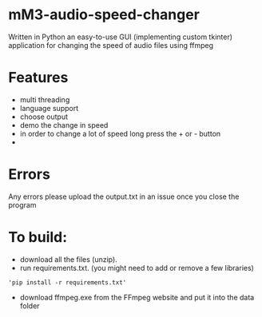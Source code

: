 # mM3-audio-speed-changer
Written in Python an easy-to-use GUI (implementing custom tkinter) application for changing the speed of audio files using ffmpeg
# Features
- multi threading
- language support
- choose output
- demo the change in speed
- in order to change a lot of speed long press the + or - button
- 
# Errors
Any errors please upload the output.txt in an issue once you close the program 
  
# To build:

- download all the files (unzip).
- run requirements.txt. (you might need to add or remove a few libraries)
```
'pip install -r requirements.txt'
```
- download ffmpeg.exe from the FFmpeg website and put it into the data folder 
